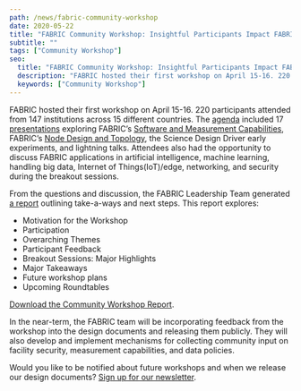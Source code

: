 ```yaml
---
path: /news/fabric-community-workshop
date: 2020-05-22
title: "FABRIC Community Workshop: Insightful Participants Impact FABRIC’s Architecture, Design, and Engagement Strategy"
subtitle: ""
tags: ["Community Workshop"]
seo:
  title: "FABRIC Community Workshop: Insightful Participants Impact FABRIC’s Architecture, Design, and Engagement Strategy"
  description: "FABRIC hosted their first workshop on April 15-16. 220 participants attended from 147 institutions across 15 different countries."
  keywords: ["Community Workshop"]
---
```


FABRIC hosted their first workshop on April 15-16. 220 participants attended from 147 institutions across 15 different countries. The [agenda](https://docs.google.com/document/d/15i0fRUF8yuHHra3pBfb2wL828YEhEirMGKMxVm4I5Zo/edit) included 17 [presentations](https://drive.google.com/drive/u/1/folders/1PAzsrkfL83F5uF0wNQxRjHX-EmKLOBMM) exploring FABRIC’s [Software and Measurement Capabilities](https://docs.google.com/presentation/d/1TfSO01XNzU48nMoovBzfHxdMJEyzQxWw0ojJQUtirjo/edit?usp=sharing), FABRIC’s [Node Design and Topology](https://docs.google.com/presentation/d/1yzl7J2HJGLXqrdNWZtpdVVPrA-EAXTMF8GbgaiV35FI/edit?usp=sharing), the Science Design Driver early experiments, and lightning talks. Attendees also had the opportunity to discuss FABRIC applications in artificial intelligence, machine learning, handling big data, Internet of Things(IoT)/edge, networking, and security during the breakout sessions.

From the questions and discussion, the FABRIC Leadership Team generated [a report](https://drive.google.com/file/d/1FlUdFn4rP4Cdwx4SRoReGPXGfEmbVmtc/view?usp=sharing) outlining take-a-ways and next steps. This report explores:

- Motivation for the Workshop
- Participation
- Overarching Themes
- Participant Feedback
- Breakout Sessions: Major Highlights
- Major Takeaways
- Future workshop plans
- Upcoming Roundtables

[Download the Community Workshop Report](https://drive.google.com/file/d/1FlUdFn4rP4Cdwx4SRoReGPXGfEmbVmtc/view?usp=sharing).

In the near-term, the FABRIC team will be incorporating feedback from the workshop into the design documents and releasing them publicly. They will also develop and implement mechanisms for collecting community input on facility security, measurement capabilities, and data policies.

Would you like to be notified about future workshops and when we release our design documents? [Sign up for our newsletter](https://www.whatisfabric.net/get-involved/newsletter-signup).
